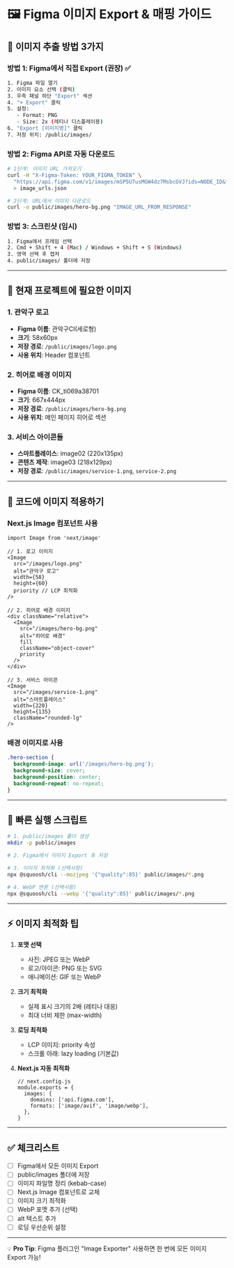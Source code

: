 # 🖼️ Figma 이미지 Export & 매핑 가이드

## 📸 이미지 추출 방법 3가지

### 방법 1: Figma에서 직접 Export (권장) ✅

```bash
1. Figma 파일 열기
2. 이미지 요소 선택 (클릭)
3. 우측 패널 하단 "Export" 섹션
4. "+ Export" 클릭
5. 설정:
   - Format: PNG
   - Size: 2x (레티나 디스플레이용)
6. "Export [이미지명]" 클릭
7. 저장 위치: /public/images/
```

### 방법 2: Figma API로 자동 다운로드

```bash
# 1단계: 이미지 URL 가져오기
curl -H "X-Figma-Token: YOUR_FIGMA_TOKEN" \
  "https://api.figma.com/v1/images/mSP5U7usMGW4dz7MsbcGVJ?ids=NODE_ID&format=png&scale=2" \
  > image_urls.json

# 2단계: URL에서 이미지 다운로드
curl -o public/images/hero-bg.png "IMAGE_URL_FROM_RESPONSE"
```

### 방법 3: 스크린샷 (임시)

```bash
1. Figma에서 프레임 선택
2. Cmd + Shift + 4 (Mac) / Windows + Shift + S (Windows)
3. 영역 선택 후 캡처
4. public/images/ 폴더에 저장
```

---

## 🎨 현재 프로젝트에 필요한 이미지

### 1. 관악구 로고
- **Figma 이름**: 관악구CI(세로형)
- **크기**: 58x60px
- **저장 경로**: `/public/images/logo.png`
- **사용 위치**: Header 컴포넌트

### 2. 히어로 배경 이미지 
- **Figma 이름**: CK_ti069a38701
- **크기**: 667x444px
- **저장 경로**: `/public/images/hero-bg.png`
- **사용 위치**: 메인 페이지 히어로 섹션

### 3. 서비스 아이콘들
- **스마트플레이스**: image02 (220x135px)
- **콘텐츠 제작**: image03 (218x129px)
- **저장 경로**: `/public/images/service-1.png`, `service-2.png`

---

## 📝 코드에 이미지 적용하기

### Next.js Image 컴포넌트 사용

```tsx
import Image from 'next/image'

// 1. 로고 이미지
<Image 
  src="/images/logo.png"
  alt="관악구 로고"
  width={58}
  height={60}
  priority // LCP 최적화
/>

// 2. 히어로 배경 이미지
<div className="relative">
  <Image
    src="/images/hero-bg.png"
    alt="히어로 배경"
    fill
    className="object-cover"
    priority
  />
</div>

// 3. 서비스 아이콘
<Image
  src="/images/service-1.png"
  alt="스마트플레이스"
  width={220}
  height={135}
  className="rounded-lg"
/>
```

### 배경 이미지로 사용

```css
.hero-section {
  background-image: url('/images/hero-bg.png');
  background-size: cover;
  background-position: center;
  background-repeat: no-repeat;
}
```

---

## 🚀 빠른 실행 스크립트

```bash
# 1. public/images 폴더 생성
mkdir -p public/images

# 2. Figma에서 이미지 Export 후 저장

# 3. 이미지 최적화 (선택사항)
npx @squoosh/cli --mozjpeg '{"quality":85}' public/images/*.png

# 4. WebP 변환 (선택사항)
npx @squoosh/cli --webp '{"quality":85}' public/images/*.png
```

---

## ⚡ 이미지 최적화 팁

1. **포맷 선택**
   - 사진: JPEG 또는 WebP
   - 로고/아이콘: PNG 또는 SVG
   - 애니메이션: GIF 또는 WebP

2. **크기 최적화**
   - 실제 표시 크기의 2배 (레티나 대응)
   - 최대 너비 제한 (max-width)

3. **로딩 최적화**
   - LCP 이미지: priority 속성
   - 스크롤 아래: lazy loading (기본값)

4. **Next.js 자동 최적화**
   ```tsx
   // next.config.js
   module.exports = {
     images: {
       domains: ['api.figma.com'],
       formats: ['image/avif', 'image/webp'],
     },
   }
   ```

---

## ✅ 체크리스트

- [ ] Figma에서 모든 이미지 Export
- [ ] public/images 폴더에 저장
- [ ] 이미지 파일명 정리 (kebab-case)
- [ ] Next.js Image 컴포넌트로 교체
- [ ] 이미지 크기 최적화
- [ ] WebP 포맷 추가 (선택)
- [ ] alt 텍스트 추가
- [ ] 로딩 우선순위 설정

---

💡 **Pro Tip**: Figma 플러그인 "Image Exporter" 사용하면 한 번에 모든 이미지 Export 가능!